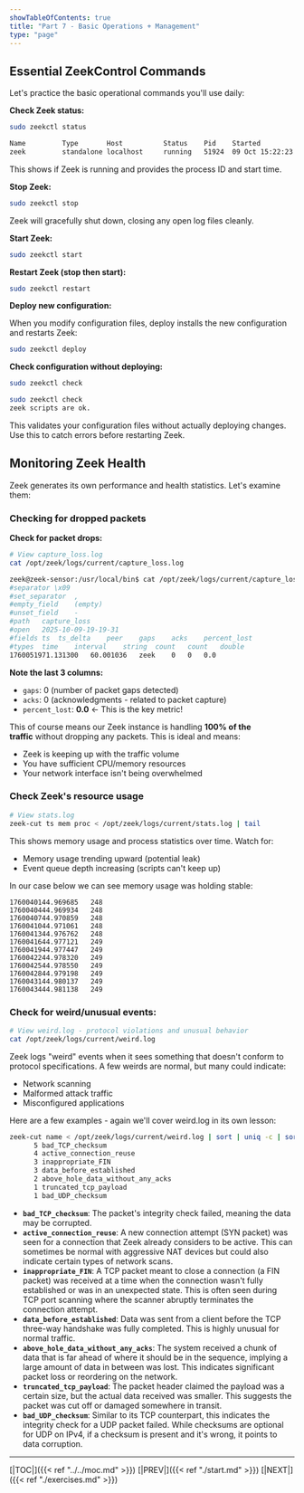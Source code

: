 ```yaml
---
showTableOfContents: true
title: "Part 7 - Basic Operations + Management"
type: "page"
---
```




## **Essential ZeekControl Commands**

Let's practice the basic operational commands you'll use daily:

**Check Zeek status:**

```bash
sudo zeekctl status
```

```bash
Name         Type       Host          Status    Pid    Started
zeek         standalone localhost     running   51924  09 Oct 15:22:23
```


This shows if Zeek is running and provides the process ID and start time.

**Stop Zeek:**

```bash
sudo zeekctl stop
```

Zeek will gracefully shut down, closing any open log files cleanly.

**Start Zeek:**

```bash
sudo zeekctl start
```

**Restart Zeek (stop then start):**

```bash
sudo zeekctl restart
```

**Deploy new configuration:**

When you modify configuration files, deploy installs the new configuration and restarts Zeek:

```bash
sudo zeekctl deploy
```

**Check configuration without deploying:**

```bash
sudo zeekctl check
```

```bash
sudo zeekctl check
zeek scripts are ok.
```


This validates your configuration files without actually deploying changes. Use this to catch errors before restarting Zeek.

## **Monitoring Zeek Health**

Zeek generates its own performance and health statistics. Let's examine them:

### Checking for dropped packets

**Check for packet drops:**

```bash
# View capture_loss.log
cat /opt/zeek/logs/current/capture_loss.log
```


```bash
zeek@zeek-sensor:/usr/local/bin$ cat /opt/zeek/logs/current/capture_loss.log
#separator \x09
#set_separator	,
#empty_field	(empty)
#unset_field	-
#path	capture_loss
#open	2025-10-09-19-19-31
#fields	ts	ts_delta	peer	gaps	acks	percent_lost
#types	time	interval	string	count	count	double
1760051971.131300	60.001036	zeek	0	0	0.0
```

**Note the last 3 columns:**
- `gaps`: 0 (number of packet gaps detected)
- `acks`: 0 (acknowledgments - related to packet capture)
- `percent_lost`: **0.0** ← This is the key metric!

This of course means our Zeek instance is handling **100% of the traffic** without dropping any packets. This is ideal and means:

- Zeek is keeping up with the traffic volume
- You have sufficient CPU/memory resources
- Your network interface isn't being overwhelmed



### **Check Zeek's resource usage**

```bash
# View stats.log
zeek-cut ts mem proc < /opt/zeek/logs/current/stats.log | tail
```

This shows memory usage and process statistics over time. Watch for:

- Memory usage trending upward (potential leak)
- Event queue depth increasing (scripts can't keep up)

In our case below we can see memory usage was holding stable:

```
1760040144.969685	248
1760040444.969934	248
1760040744.970859	248
1760041044.971061	248
1760041344.976762	248
1760041644.977121	249
1760041944.977447	249
1760042244.978320	249
1760042544.978550	249
1760042844.979198	249
1760043144.980137	249
1760043444.981138	249
```


### **Check for weird/unusual events:**

```bash
# View weird.log - protocol violations and unusual behavior
cat /opt/zeek/logs/current/weird.log
```

Zeek logs "weird" events when it sees something that doesn't conform to protocol specifications. A few weirds are normal, but many could indicate:

- Network scanning
- Malformed attack traffic
- Misconfigured applications


Here are a few examples - again we'll cover weird.log in its own lesson:

```bash
zeek-cut name < /opt/zeek/logs/current/weird.log | sort | uniq -c | sort -rn
      5 bad_TCP_checksum
      4 active_connection_reuse
      3 inappropriate_FIN
      3 data_before_established
      2 above_hole_data_without_any_acks
      1 truncated_tcp_payload
      1 bad_UDP_checksum
```


- **`bad_TCP_checksum`**: The packet's integrity check failed, meaning the data may be corrupted.
- **`active_connection_reuse`**: A new connection attempt (SYN packet) was seen for a connection that Zeek already considers to be active. This can sometimes be normal with aggressive NAT devices but could also indicate certain types of network scans.
- **`inappropriate_FIN`**: A TCP packet meant to close a connection (a FIN packet) was received at a time when the connection wasn't fully established or was in an unexpected state. This is often seen during TCP port scanning where the scanner abruptly terminates the connection attempt.
- **`data_before_established`**: Data was sent from a client before the TCP three-way handshake was fully completed. This is highly unusual for normal traffic.
- **`above_hole_data_without_any_acks`**: The system received a chunk of data that is far ahead of where it should be in the sequence, implying a large amount of data in between was lost. This indicates significant packet loss or reordering on the network.
- **`truncated_tcp_payload`**: The packet header claimed the payload was a certain size, but the actual data received was smaller. This suggests the packet was cut off or damaged somewhere in transit.
- **`bad_UDP_checksum`**: Similar to its TCP counterpart, this indicates the integrity check for a UDP packet failed. While checksums are optional for UDP on IPv4, if a checksum is present and it's wrong, it points to data corruption.














---
[|TOC|]({{< ref "../../moc.md" >}})
[|PREV|]({{< ref "./start.md" >}})
[|NEXT|]({{< ref "./exercises.md" >}})

